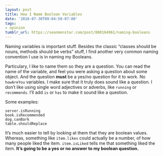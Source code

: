 ```yaml
---
layout: post
title: How I Name Boolean Variables
date: '2010-07-30T09:04:50-07:00'
tags:
- opinion
tumblr_url: https://seanmonstar.com/post/880164961/naming-booleans
---
```

Naming variables is important stuff. Besides the classic “classes should be nouns, methods should be verbs” stuff, I find another very common naming convention I use is in naming my Booleans.

Particulary, I like to name them so they are a question. You can read the name of the variable, and feel you were asking a question about some object. And the question **must** be a yes/no question for it to work. No `howAreYou` variables. I make sure that it truly does sound like a question. I don’t like using single word adjectives or adverbs, like `running` or `recommends`. I’ll add `is` or `has` to make it sound like a question.

Some examples:

    server.isRunning
    book.isRecommended
    dog.canBark
    table.shouldReplace

It’s much easier to tell by looking at them that they are boolean values. Whereas, something like `item.likes` could actually be a number, of how many people liked the item. `item.isLiked` tells me that something liked the item. **It’s going to be a yes or no answer to my boolean question.**

